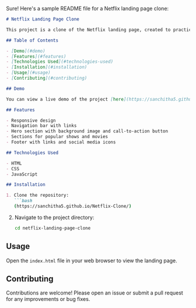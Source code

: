 Sure! Here's a sample README file for a Netflix landing page clone:

```markdown
# Netflix Landing Page Clone

This project is a clone of the Netflix landing page, created to practice HTML, CSS, and JavaScript skills. The clone aims to replicate the look and feel of the original Netflix landing page.

## Table of Contents

- [Demo](#demo)
- [Features](#features)
- [Technologies Used](#technologies-used)
- [Installation](#installation)
- [Usage](#usage)
- [Contributing](#contributing)

## Demo

You can view a live demo of the project [here](https://sanchitha5.github.io/Netflix-Clone/).

## Features

- Responsive design
- Navigation bar with links
- Hero section with background image and call-to-action button
- Sections for popular shows and movies
- Footer with links and social media icons

## Technologies Used

- HTML
- CSS
- JavaScript

## Installation

1. Clone the repository:
   ```bash
   (https://sanchitha5.github.io/Netflix-Clone/)
   ```
2. Navigate to the project directory:
   ```bash
   cd netflix-landing-page-clone
   ```

## Usage

Open the `index.html` file in your web browser to view the landing page.

## Contributing

Contributions are welcome! Please open an issue or submit a pull request for any improvements or bug fixes.

